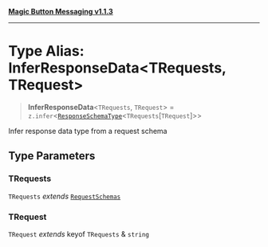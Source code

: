 [**Magic Button Messaging v1.1.3**](../README.md)

***

# Type Alias: InferResponseData\<TRequests, TRequest\>

> **InferResponseData**\<`TRequests`, `TRequest`\> = `z.infer`\<[`ResponseSchemaType`](ResponseSchemaType.md)\<`TRequests`\[`TRequest`\]\>\>

Infer response data type from a request schema

## Type Parameters

### TRequests

`TRequests` *extends* [`RequestSchemas`](RequestSchemas.md)

### TRequest

`TRequest` *extends* keyof `TRequests` & `string`
